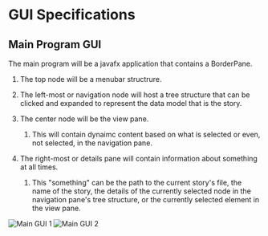 # GUI Specifications

<!-- toc -->

## Main Program GUI

The main program will be a javafx application that contains a BorderPane. 

1. The top node will be a menubar structrure. 

2. The left-most or navigation node will host a tree structure that can be clicked and expanded to represent the data model that is the story. 

3. The center node will be the view pane. 

    1. This will contain dynaimc content based on what is selected or even, not selected, in the navigation pane. 

4. The right-most or details pane will contain information about something at all times. 
    1. This "something" can be the path to the current story's file, the name of the story, the details of the currently selected node in the navigation pane's tree structure, or the currently selected element in the view pane.





![Main GUI 1](/guiExamples/filemenu.png)
![Main GUI 2](/guiExamples/viewmenu.png)
